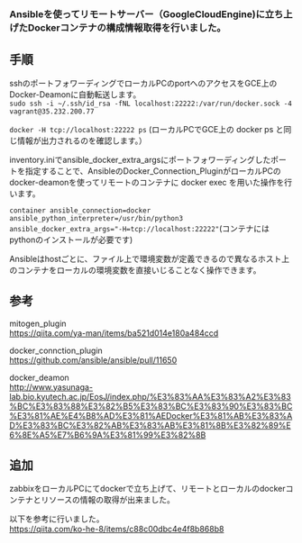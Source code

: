 ### Ansibleを使ってリモートサーバー（GoogleCloudEngine)に立ち上げたDockerコンテナの構成情報取得を行いました。
手順
--- 
sshのポートフォワーディングでローカルPCのportへのアクセスをGCE上のDocker-Deamonに自動転送します。<br>
```sudo ssh -i ~/.ssh/id_rsa -fNL localhost:22222:/var/run/docker.sock -4 vagrant@35.232.200.77``` <br>

```docker -H tcp://localhost:22222 ps``` (ローカルPCでGCE上の docker ps と同じ情報が出力されるのを確認します。）<br>

inventory.iniでansible_docker_extra_argsにポートフォワーディングしたポートを指定することで、AnsibleのDocker_Connection_PluginがローカルPCのdocker-deamonを使ってリモートのコンテナに docker exec を用いた操作を行います。<br>

```container ansible_connection=docker ansible_python_interpreter=/usr/bin/python3 ansible_docker_extra_args="-H=tcp://localhost:22222"```(コンテナにはpythonのインストールが必要です)

Ansibleはhostごとに、ファイル上で環境変数が定義できるので異なるホスト上のコンテナをローカルの環境変数を直接いじることなく操作できます。

参考
---
mitogen_plugin<br>
https://qiita.com/ya-man/items/ba521d014e180a484ccd <br>

docker_connction_plugin<br>
https://github.com/ansible/ansible/pull/11650

docker_deamon <br>
http://www.yasunaga-lab.bio.kyutech.ac.jp/EosJ/index.php/%E3%83%AA%E3%83%A2%E3%83%BC%E3%83%88%E3%82%B5%E3%83%BC%E3%83%90%E3%83%BC%E3%81%AE%E4%B8%AD%E3%81%AEDocker%E3%81%AB%E3%83%AD%E3%83%BC%E3%82%AB%E3%83%AB%E3%81%8B%E3%82%89%E6%8E%A5%E7%B6%9A%E3%81%99%E3%82%8B

追加
---
zabbixをローカルPCにてdockerで立ち上げて、リモートとローカルのdockerコンテナとリソースの情報の取得が出来ました。

以下を参考に行いました。<br>
https://qiita.com/ko-he-8/items/c88c00dbc4e4f8b868b8
